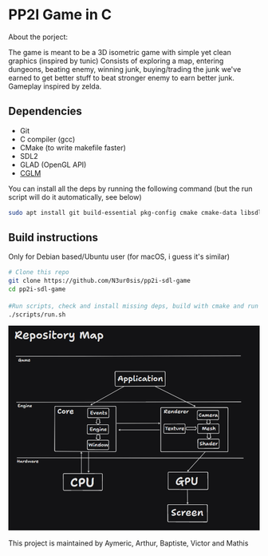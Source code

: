 # PP2I Game in C

About the porject:

The game is meant to be a 3D isometric game with simple yet clean graphics (inspired by tunic)
Consists of exploring a map, entering dungeons, beating enemy, winning junk, buying/trading the junk we've earned
to get better stuff to beat stronger enemy to earn better junk. 
Gameplay inspired by zelda.


## Dependencies

- Git
- C compiler (gcc)
- CMake  (to write makefile faster)
- SDL2
- GLAD (OpenGL API)
- [CGLM](https://github.com/recp/cglm)

You can install all the deps by running the following command (but the run script will do it automatically, see below)

```sh
sudo apt install git build-essential pkg-config cmake cmake-data libsdl2-dev libsdl2-gfx-dev
```

## Build instructions

Only for Debian based/Ubuntu user (for macOS, i guess it's similar)

```bash
# Clone this repo
git clone https://github.com/N3ur0sis/pp2i-sdl-game
cd pp2i-sdl-game

#Run scripts, check and install missing deps, build with cmake and run the game
./scripts/run.sh
```
![Repository Map](https://github.com/N3ur0sis/pp2i-sdl-game/blob/main/docs/architecture.png)

This project is maintained by Aymeric, Arthur, Baptiste, Victor and Mathis 




